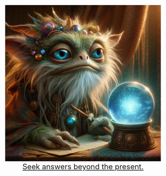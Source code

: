 <div align="center">
  <img src="photo/chapus.jpg" alt="Chapus The Fortune-Teller"/>
   <a href=".me/chapus_the_bot" style="font-size: 24px">Seek answers beyond the present.</a> 
</div>
